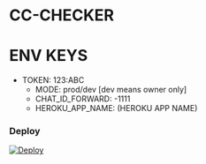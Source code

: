 # CC-CHECKER
# ENV KEYS
>>
  - TOKEN: 123:ABC
	- MODE: prod/dev [dev means owner only]
	- CHAT_ID_FORWARD: -1111
	- HEROKU_APP_NAME: (HEROKU APP NAME)
### Deploy
[![Deploy](https://www.herokucdn.com/deploy/button.svg)](https://dashboard.heroku.com/new?template=https://github.com/rohith-sreedharan/CC-CHECKER)
